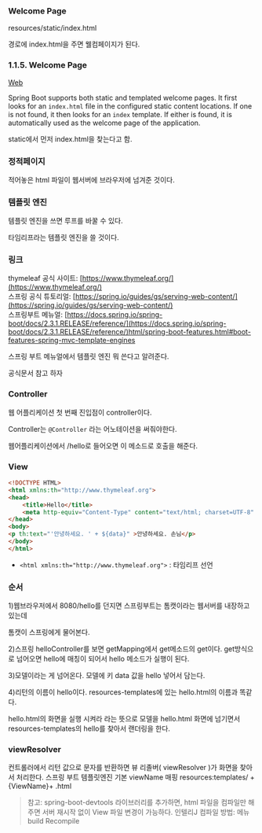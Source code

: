 ### Welcome Page

resources/static/index.html

경로에 index.html을 주면 웰컴페이지가 된다.

### 1.1.5. Welcome Page

[Web](https://docs.spring.io/spring-boot/docs/current/reference/html/web.html)

Spring Boot supports both static and templated welcome pages. It first looks for an `index.html` file in the configured static content locations. If one is not found, it then looks for an `index` template. If either is found, it is automatically used as the welcome page of the application.

static에서 먼저 index.html을 찾는다고 함.

### 정적페이지

적어놓은 html 파일이 웹서버에 브라우저에 넘겨준 것이다.

### 템플릿 엔진

템플릿 엔진을 쓰면 루프를 바꿀 수 있다.

타임리프라는 템플릿 엔진을 쓸 것이다.

### 링크

thymeleaf 공식 사이트: [https://www.thymeleaf.org/](https://www.thymeleaf.org/)    
스프링 공식 튜토리얼: [https://spring.io/guides/gs/serving-web-content/](https://spring.io/guides/gs/serving-web-content/)     
스프링부트 메뉴얼: [https://docs.spring.io/spring-boot/docs/2.3.1.RELEASE/reference/](https://docs.spring.io/spring-boot/docs/2.3.1.RELEASE/reference/)html/spring-boot-features.html#boot-features-spring-mvc-template-engines    

스프링 부트 메뉴얼에서 템플릿 엔진 뭐 쓴다고 알려준다.

공식문서 참고 하자

### Controller

웹 어플리케이션 첫 번째 진입점이 controller이다.

Controller는 `@Controller` 라는 어노테이션을 써줘야한다.

웹어플리케이션에서 /hello로 들어오면 이 메소드로 호출을 해준다.

### View

```html
<!DOCTYPE HTML>
<html xmlns:th="http://www.thymeleaf.org">
<head>
    <title>Hello</title>
    <meta http-equiv="Content-Type" content="text/html; charset=UTF-8" />
</head>
<body>
<p th:text="'안녕하세요. ' + ${data}" >안녕하세요. 손님</p>
</body>
</html>
```

- `<html xmlns:th="http://www.thymeleaf.org">` : 타임리프 선언

### 순서

1)웹브라우저에서 8080/hello를 던지면 스프링부트는 톰캣이라는 웹서버를 내장하고 있는데

톰캣이 스프링에게 물어본다. 

2)스프링 helloController를 보면 getMapping에서 get메소드의 get이다. get방식으로 넘어오면 hello에 매칭이 되어서 hello 메소드가 실행이 된다.

3)모델이라는 게 넘어온다. 모델에 키 data 값을 hello 넣어서 담는다.

4)리턴의 이름이 hello이다. resources-templates에 있는 hello.html의 이름과 똑같다.

hello.html의 화면을 실행 시켜라 라는 뜻으로 모델을 hello.html 화면에 넘기면서 resources-templates의 hello를 찾아서 랜더링을 한다.

### viewResolver

컨트롤러에서 리턴 값으로 문자를 반환하면 뷰 리졸버( viewResolver )가 화면을 찾아서 처리한다. 스프링 부트 템플릿엔진 기본 viewName 매핑 resources:templates/ +{ViewName}+ .html

> 참고: spring-boot-devtools 라이브러리를 추가하면, html 파일을 컴파일만 해주면 서버 재시작 없이
View 파일 변경이 가능하다.
인텔리J 컴파일 방법: 메뉴 build Recompile
>
